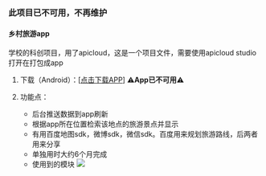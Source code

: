 ### 此项目已不可用，不再维护
#### 乡村旅游app

学校的科创项目，用了apicloud，这是一个项目文件，需要使用apicloud studio打开在打包成app

1. 下载（Android）：[[点击下载APP](http://music-10020537.cossh.myqcloud.com/onto.apk)]  ⚠️**App已不可用**⚠️ 

2. 功能点：

    + 后台推送数据到app刷新
    + 根据app所在位置检索该地点的旅游景点并显示
    + 有用百度地图sdk，微博sdk，微信sdk。百度用来规划旅游路线，后两者用来分享
    + 单独用时大约6个月完成
    + 使用到的模块
    ![](http://ww1.sinaimg.cn/large/801b780agw1f8zqwz5mboj21ho154qdc.jpg)
